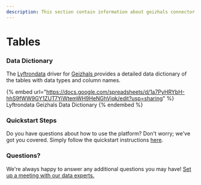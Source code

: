 ```yaml
---
description: This section contain information about geizhals connector tables information
---
```


# Tables

### Data Dictionary

The [Lyftrondata](https://www.lyftrondata.com/) driver for [Geizhals](https://www.lyftrondata.com/integration/geizhals/)[ ](https://www.lyftrondata.com/integration/geizhals/)provides a detailed data dictionary of the tables with data types and column names.

{% embed url="https://docs.google.com/spreadsheets/d/1a7PyHRYbH-hhS9fWW9GY1ZUT7YiWtemWH9HeNGhVjqk/edit?usp=sharing" %}
Lyftrondata Geizhals Data Dictionary
{% endembed %}

### Quickstart Steps

Do you have questions about how to use the platform? Don't worry; we've got you covered. Simply follow the quickstart instructions [here](../../../../quickstart-steps.md).

### Questions? <a href="#questions" id="questions"></a>

We're always happy to answer any additional questions you may have! [Set up a meeting with our data experts.](https://www.lyftrondata.com/book-a-meeting/)

